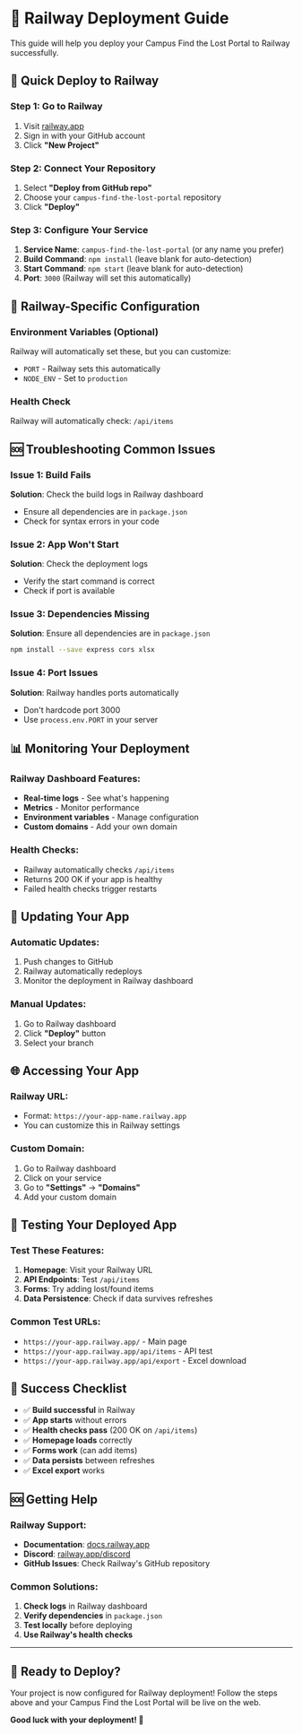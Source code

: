 # 🚄 Railway Deployment Guide

This guide will help you deploy your Campus Find the Lost Portal to Railway successfully.

## 🚀 **Quick Deploy to Railway**

### **Step 1: Go to Railway**
1. Visit [railway.app](https://railway.app)
2. Sign in with your GitHub account
3. Click **"New Project"**

### **Step 2: Connect Your Repository**
1. Select **"Deploy from GitHub repo"**
2. Choose your `campus-find-the-lost-portal` repository
3. Click **"Deploy"**

### **Step 3: Configure Your Service**
1. **Service Name**: `campus-find-the-lost-portal` (or any name you prefer)
2. **Build Command**: `npm install` (leave blank for auto-detection)
3. **Start Command**: `npm start` (leave blank for auto-detection)
4. **Port**: `3000` (Railway will set this automatically)

## 🔧 **Railway-Specific Configuration**

### **Environment Variables (Optional)**
Railway will automatically set these, but you can customize:
- `PORT` - Railway sets this automatically
- `NODE_ENV` - Set to `production`

### **Health Check**
Railway will automatically check: `/api/items`

## 🆘 **Troubleshooting Common Issues**

### **Issue 1: Build Fails**
**Solution**: Check the build logs in Railway dashboard
- Ensure all dependencies are in `package.json`
- Check for syntax errors in your code

### **Issue 2: App Won't Start**
**Solution**: Check the deployment logs
- Verify the start command is correct
- Check if port is available

### **Issue 3: Dependencies Missing**
**Solution**: Ensure all dependencies are in `package.json`
```bash
npm install --save express cors xlsx
```

### **Issue 4: Port Issues**
**Solution**: Railway handles ports automatically
- Don't hardcode port 3000
- Use `process.env.PORT` in your server

## 📊 **Monitoring Your Deployment**

### **Railway Dashboard Features:**
- **Real-time logs** - See what's happening
- **Metrics** - Monitor performance
- **Environment variables** - Manage configuration
- **Custom domains** - Add your own domain

### **Health Checks:**
- Railway automatically checks `/api/items`
- Returns 200 OK if your app is healthy
- Failed health checks trigger restarts

## 🔄 **Updating Your App**

### **Automatic Updates:**
1. Push changes to GitHub
2. Railway automatically redeploys
3. Monitor the deployment in Railway dashboard

### **Manual Updates:**
1. Go to Railway dashboard
2. Click **"Deploy"** button
3. Select your branch

## 🌐 **Accessing Your App**

### **Railway URL:**
- Format: `https://your-app-name.railway.app`
- You can customize this in Railway settings

### **Custom Domain:**
1. Go to Railway dashboard
2. Click on your service
3. Go to **"Settings"** → **"Domains"**
4. Add your custom domain

## 📱 **Testing Your Deployed App**

### **Test These Features:**
1. **Homepage**: Visit your Railway URL
2. **API Endpoints**: Test `/api/items`
3. **Forms**: Try adding lost/found items
4. **Data Persistence**: Check if data survives refreshes

### **Common Test URLs:**
- `https://your-app.railway.app/` - Main page
- `https://your-app.railway.app/api/items` - API test
- `https://your-app.railway.app/api/export` - Excel download

## 🎯 **Success Checklist**

- ✅ **Build successful** in Railway
- ✅ **App starts** without errors
- ✅ **Health checks pass** (200 OK on `/api/items`)
- ✅ **Homepage loads** correctly
- ✅ **Forms work** (can add items)
- ✅ **Data persists** between refreshes
- ✅ **Excel export** works

## 🆘 **Getting Help**

### **Railway Support:**
- **Documentation**: [docs.railway.app](https://docs.railway.app)
- **Discord**: [railway.app/discord](https://railway.app/discord)
- **GitHub Issues**: Check Railway's GitHub repository

### **Common Solutions:**
1. **Check logs** in Railway dashboard
2. **Verify dependencies** in `package.json`
3. **Test locally** before deploying
4. **Use Railway's health checks**

---

## 🎉 **Ready to Deploy?**

Your project is now configured for Railway deployment! Follow the steps above and your Campus Find the Lost Portal will be live on the web.

**Good luck with your deployment! 🚀**
